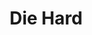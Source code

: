 ---
title: "Die Hard"

year: 1988

director: "John McTiernan"

summary: "A regular joe cop battles terrorists in a scyscraper"

comment: "If the über-americana-bald-eagle-screech of 80s action movies don't bother you, this is a goldmine. It was Bruce Willis first action lead, with his great one-liner delivery. It has Alan Rickmans perhaps best villain part, with his fantastic one-liner delivery. Nothing left not to love!"

video: "https://media.giphy.com/media/v1.Y2lkPTc5MGI3NjExYTlsNnJkZmplaWxxdjIwMHpkdnE1c3phbW94cTRnaWE2ZHM4Ym5uayZlcD12MV9pbnRlcm5hbF9naWZfYnlfaWQmY3Q9Zw/3owyoUI9MmoXfe5usE/giphy.mp4"

image: "https://media.giphy.com/media/3owyoUI9MmoXfe5usE/giphy.gif"

imdb: "https://www.imdb.com/title/tt0095016/"

quotes:
  - "Now I have a machine gun. Ho ho ho."
  - "Yippee-ki-yay, motherfucker."
---